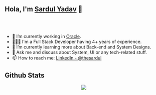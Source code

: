 ## Hola, I'm [Sardul Yadav](https://thesardul.com/) 👋

<br/>
<br/>


- 🔭 I’m currently working in [Oracle](https://www.oracle.com/industries/financial-services/banking/digital-experience.html).
- 👨🏻‍💻 I'm a Full Stack Developer having 4+ years of experience.
- 🌱 I’m currently learning more about Back-end and System Designs.
- 💬 Ask me and discuss about System, UI or any tech-related stuff.
- 📫 How to reach me: [LinkedIn - @thesardul](https://www.linkedin.com/in/thesardul/)

## Github Stats

<div align="center"><img src="https://github-readme-stats.vercel.app/api?username=thesardul&show_icons=true&count_private=true](https://github-readme-stats.vercel.app/api?username=thesardul&show_icons=true&count_private=true" align="center" /></div>
<br />
